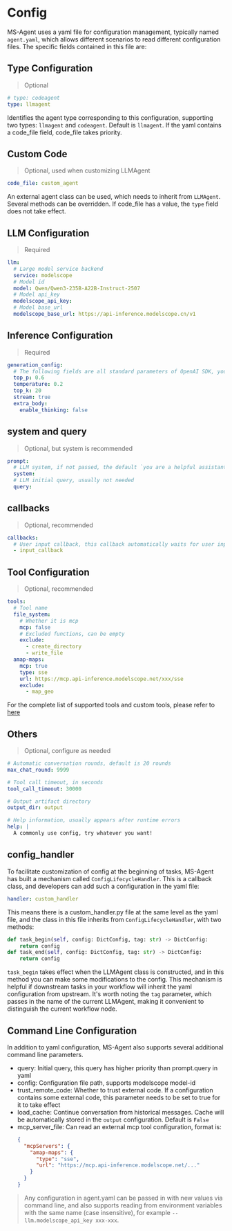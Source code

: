 # Config

MS-Agent uses a yaml file for configuration management, typically named `agent.yaml`, which allows different scenarios to read different configuration files. The specific fields contained in this file are:

## Type Configuration

> Optional

```yaml
# type: codeagent
type: llmagent
```

Identifies the agent type corresponding to this configuration, supporting two types: `llmagent` and `codeagent`. Default is `llmagent`. If the yaml contains a code_file field, code_file takes priority.

## Custom Code

> Optional, used when customizing LLMAgent

```yaml
code_file: custom_agent
```

An external agent class can be used, which needs to inherit from `LLMAgent`. Several methods can be overridden. If code_file has a value, the `type` field does not take effect.

## LLM Configuration

> Required

```yaml
llm:
  # Large model service backend
  service: modelscope
  # Model id
  model: Qwen/Qwen3-235B-A22B-Instruct-2507
  # Model api_key
  modelscope_api_key:
  # Model base_url
  modelscope_base_url: https://api-inference.modelscope.cn/v1
```

## Inference Configuration

> Required

```yaml
generation_config:
  # The following fields are all standard parameters of OpenAI SDK, you can also configure other parameters supported by OpenAI here.
  top_p: 0.6
  temperature: 0.2
  top_k: 20
  stream: true
  extra_body:
    enable_thinking: false
```

## system and query

> Optional, but system is recommended

```yaml
prompt:
  # LLM system, if not passed, the default `you are a helpful assistant.` is used
  system:
  # LLM initial query, usually not needed
  query:
```

## callbacks

> Optional, recommended

```yaml
callbacks:
  # User input callback, this callback automatically waits for user input after assistant reply
  - input_callback
```

## Tool Configuration

> Optional, recommended

```yaml
tools:
  # Tool name
  file_system:
    # Whether it is mcp
    mcp: false
    # Excluded functions, can be empty
    exclude:
      - create_directory
      - write_file
  amap-maps:
    mcp: true
    type: sse
    url: https://mcp.api-inference.modelscope.net/xxx/sse
    exclude:
      - map_geo
```

For the complete list of supported tools and custom tools, please refer to [here](./工具.md)

## Others

> Optional, configure as needed

```yaml
# Automatic conversation rounds, default is 20 rounds
max_chat_round: 9999

# Tool call timeout, in seconds
tool_call_timeout: 30000

# Output artifact directory
output_dir: output

# Help information, usually appears after runtime errors
help: |
  A commonly use config, try whatever you want!
```

## config_handler

To facilitate customization of config at the beginning of tasks, MS-Agent has built a mechanism called `ConfigLifecycleHandler`. This is a callback class, and developers can add such a configuration in the yaml file:

```yaml
handler: custom_handler
```

This means there is a custom_handler.py file at the same level as the yaml file, and the class in this file inherits from `ConfigLifecycleHandler`, with two methods:

```python
def task_begin(self, config: DictConfig, tag: str) -> DictConfig:
    return config
def task_end(self, config: DictConfig, tag: str) -> DictConfig:
    return config
```

`task_begin` takes effect when the LLMAgent class is constructed, and in this method you can make some modifications to the config. This mechanism is helpful if downstream tasks in your workflow will inherit the yaml configuration from upstream. It's worth noting the `tag` parameter, which passes in the name of the current LLMAgent, making it convenient to distinguish the current workflow node.


## Command Line Configuration

In addition to yaml configuration, MS-Agent also supports several additional command line parameters.

- query: Initial query, this query has higher priority than prompt.query in yaml
- config: Configuration file path, supports modelscope model-id
- trust_remote_code: Whether to trust external code. If a configuration contains some external code, this parameter needs to be set to true for it to take effect
- load_cache: Continue conversation from historical messages. Cache will be automatically stored in the `output` configuration. Default is `False`
- mcp_server_file: Can read an external mcp tool configuration, format is:
    ```json
    {
      "mcpServers": {
        "amap-maps": {
          "type": "sse",
          "url": "https://mcp.api-inference.modelscope.net/..."
        }
      }
    }
    ```

> Any configuration in agent.yaml can be passed in with new values via command line, and also supports reading from environment variables with the same name (case insensitive), for example `--llm.modelscope_api_key xxx-xxx`.

